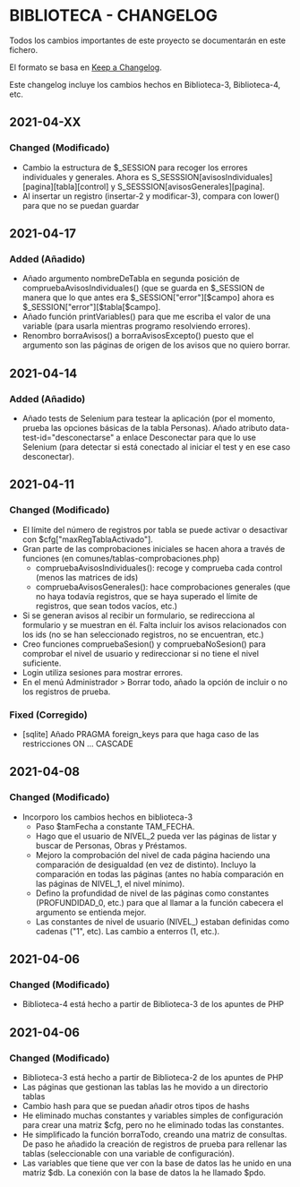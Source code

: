 # BIBLIOTECA - CHANGELOG

Todos los cambios importantes de este proyecto se documentarán en este fichero.

El formato se basa en [Keep a Changelog](https://keepachangelog.com/en/1.0.0/).

Este changelog incluye los cambios hechos en Biblioteca-3, Biblioteca-4, etc.

## 2021-04-XX

### Changed (Modificado)
- Cambio la estructura de $_SESSION para recoger los errores individuales y generales. Ahora es S_SESSSION[avisosIndividuales][pagina][tabla][control] y S_SESSSION[avisosGenerales][pagina].
- Al insertar un registro (insertar-2 y modificar-3), compara con lower() para que no se puedan guardar

## 2021-04-17

### Added (Añadido)
- Añado argumento nombreDeTabla en segunda posición de compruebaAvisosIndividuales() (que se guarda en $_SESSION de manera que lo que antes era $_SESSION["error"][$campo] ahora es $_SESSION["error"][$tabla[$campo].
- Añado función printVariables() para que me escriba el valor de una variable (para usarla mientras programo resolviendo errores).
- Renombro borraAvisos() a borraAvisosExcepto() puesto que el argumento son las páginas de origen de los avisos que no quiero borrar.


## 2021-04-14

### Added (Añadido)
- Añado tests de Selenium para testear la aplicación (por el momento, prueba las opciones básicas de la tabla Personas). Añado atributo data-test-id=\"desconectarse\" a enlace Desconectar para que lo use Selenium (para detectar si está conectado al iniciar el test y en ese caso desconectar).


## 2021-04-11

### Changed (Modificado)
- El límite del número de registros por tabla se puede activar o desactivar con $cfg["maxRegTablaActivado"].
- Gran parte de las comprobaciones iniciales se hacen ahora a través de funciones (en comunes/tablas-comprobaciones.php)
    - compruebaAvisosIndividuales(): recoge y comprueba cada control (menos las matrices de ids)
    - compruebaAvisosGenerales(): hace comprobaciones generales (que no haya todavía registros, que se haya superado el límite de registros, que sean todos vacíos, etc.)
- Si se generan avisos al recibir un formulario, se redirecciona al formulario y se muestran en él. Falta incluir los avisos relacionados con los ids (no se han seleccionado registros, no se encuentran, etc.)
- Creo funciones compruebaSesion() y compruebaNoSesion() para comprobar el nivel de usuario y redireccionar si no tiene el nivel suficiente.
- Login utiliza sesiones para mostrar errores.
- En el menú Administrador > Borrar todo, añado la opción de incluir o no los registros de prueba.

### Fixed (Corregido)
- [sqlite] Añado PRAGMA foreign_keys para que haga caso de las restricciones ON ... CASCADE


## 2021-04-08

### Changed (Modificado)
- Incorporo los cambios hechos en biblioteca-3
    - Paso $tamFecha a constante TAM_FECHA.
    - Hago que el usuario de NIVEL_2 pueda ver las páginas de listar y buscar de Personas, Obras y Préstamos.
    - Mejoro la comprobación del nivel de cada página haciendo una comparación de desigualdad (en vez de distinto). Incluyo la comparación en todas las páginas (antes no había comparación en las páginas de NIVEL_1, el nivel mínimo).
    - Defino la profundidad de nivel de las páginas como constantes (PROFUNDIDAD_0, etc.) para que al llamar a la función cabecera el argumento se entienda mejor.
    - Las constantes de nivel de usuario (NIVEL_) estaban definidas como cadenas ("1", etc). Las cambio a enterros (1, etc.).


## 2021-04-06

### Changed (Modificado)
- Biblioteca-4 está hecho a partir de Biblioteca-3 de los apuntes de PHP


## 2021-04-06

### Changed (Modificado)
- Biblioteca-3 está hecho a partir de Biblioteca-2 de los apuntes de PHP
- Las páginas que gestionan las tablas las he movido a un directorio tablas
- Cambio hash para que se puedan añadir otros tipos de hashs
- He eliminado muchas constantes y variables simples de configuración para crear una matriz $cfg, pero no he eliminado todas las constantes.
- He simplificado la función borraTodo, creando una matriz de consultas. De paso he añadido la creación de registros de prueba para rellenar las tablas (seleccionable con una variable de configuración).
- Las variables que tiene que ver con la base de datos las he unido en una matriz $db. La conexión con la base de datos la he llamado $pdo.
